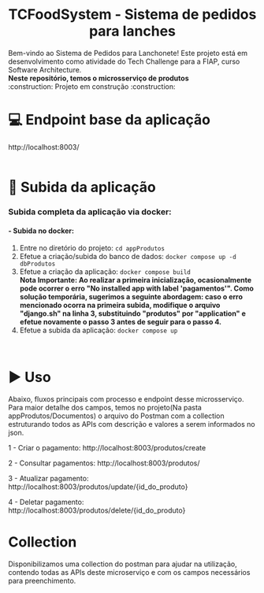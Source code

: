 <h1 align="center"> TCFoodSystem - Sistema de pedidos para lanches </h1>
Bem-vindo ao Sistema de Pedidos para Lanchonete! Este projeto está em desenvolvimento como atividade do Tech Challenge para a FIAP, curso Software Architecture.	
<br/>
<b>Neste repositório, temos o microsserviço de produtos</b>
<br/>
:construction: Projeto em construção :construction:
<br/>

# :computer: Endpoint base da aplicação
http://localhost:8003/
<br/>
<br/>

# :hammer: Subida da aplicação
### Subida completa da aplicação via docker:

#### - Subida no docker:
1. Entre no diretório do projeto: `cd appProdutos`
2. Efetue a criação/subida do banco de dados: `docker compose up -d dbProdutos`
3. Efetue a criação da aplicação: `docker compose build`                                                                                                                                                                                                                                                     
      <b>Nota Importante:
      Ao realizar a primeira inicialização, ocasionalmente pode ocorrer o erro "No installed app with label 'pagamentos'". Como solução temporária, sugerimos a seguinte abordagem: caso o erro mencionado ocorra na primeira subida, modifique o arquivo "django.sh" na linha       3, substituindo "produtos" por "application" e efetue novamente o passo 3 antes de seguir para o passo 4.</b>
4. Efetue a subida da aplicação: `docker compose up`
<br/>
  
# :arrow_forward: Uso 
Abaixo, fluxos principais com processo e endpoint desse microsserviço. Para maior detalhe dos campos, temos no projeto(Na pasta appProdutos/Documentos) o arquivo do Postman com a collection estruturando todos as APIs com descrição e valores a serem informados no json.

1 - Criar o pagamento: http://localhost:8003/produtos/create

2 - Consultar pagamentos: http://localhost:8003/produtos/

3 - Atualizar pagamento: http://localhost:8003/produtos/update/{id_do_produto}

4 - Deletar pagamento: http://localhost:8003/produtos/delete/{id_do_produto}

# Collection
Disponibilizamos uma collection do postman para ajudar na utilização, contendo todas as APIs deste microserviço e com os campos necessários para preenchimento. 
